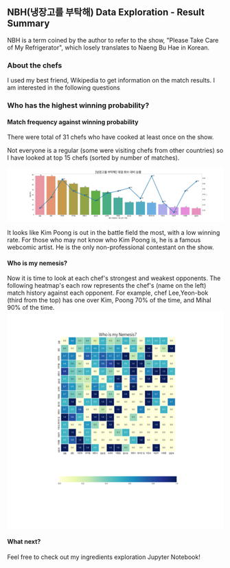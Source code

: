 ## NBH(냉장고를 부탁해) Data Exploration - Result Summary
NBH is a term coined by the author to refer to the show, "Please Take Care of My Refrigerator", which losely translates to Naeng Bu Hae in Korean.

### About the chefs
I used my best friend, Wikipedia to get information on the match results. I am interested in the following questions

### Who has the highest winning probability?
#### Match frequency against winning probability
There were total of 31 chefs who have cooked at least once on the show. 

Not everyone is a regular (some were visiting chefs from other countries) so I have looked at top 15 chefs (sorted by number of matches). 

![match_data](data/nbh_apperance_winning_rate.png)

It looks like Kim Poong is out in the battle field the most, with a low winning rate.
For those who may not know who Kim Poong is, he is a famous webcomic artist. He is the only non-professional contestant on the show.

#### Who is my nemesis?
Now it is time to look at each chef's strongest and weakest opponents. The following heatmap's each row represents the chef's (name on the left) match history against each opponent. For example, chef Lee,Yeon-bok (third from the top) has one over Kim, Poong 70% of the time, and Mihal 90% of the time.
![match_data](data/nbh_nemesis.png)

#### What next?
Feel free to check out my ingredients exploration Jupyter Notebook!